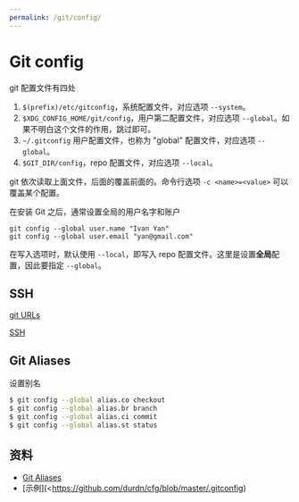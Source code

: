 ```yaml
---
permalink: /git/config/
---
```


# Git config

git 配置文件有四处

1. `$(prefix)/etc/gitconfig`，系统配置文件，对应选项 `--system`。
1. `$XDG_CONFIG_HOME/git/config`，用户第二配置文件，对应选项 `--global`。如果不明白这个文件的作用，跳过即可。
1. `~/.gitconfig` 用户配置文件，也称为 "global" 配置文件，对应选项 `--global`。
1. `$GIT_DIR/config`，repo 配置文件，对应选项 `--local`。

git 依次读取上面文件，后面的覆盖前面的。命令行选项 `-c <name>=<value>` 可以覆盖某个配置。

在安装 Git 之后，通常设置全局的用户名字和账户

```shell
git config --global user.name "Ivan Yan"
git config --global user.email "yan@gmail.com"
```

在写入选项时，默认使用 `--local`，即写入 repo 配置文件。这里是设置**全局**配置，因此要指定 `--global`。

## SSH

[git URLs]()

[SSH](../../github/git.md)

## Git Aliases

设置别名

```sh
$ git config --global alias.co checkout
$ git config --global alias.br branch
$ git config --global alias.ci commit
$ git config --global alias.st status
```

## 资料

- [Git Aliases](http://git-scm.com/book/en/v2/Git-Basics-Git-Aliases)
- [示例](<https://github.com/durdn/cfg/blob/master/.gitconfig)
